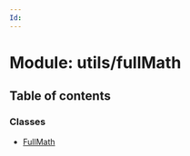 ```yaml
---
Id: 
---
```


# Module: utils/fullMath

## Table of contents

### Classes

- [FullMath](../classes/utils_fullmath.fullmath.md)
